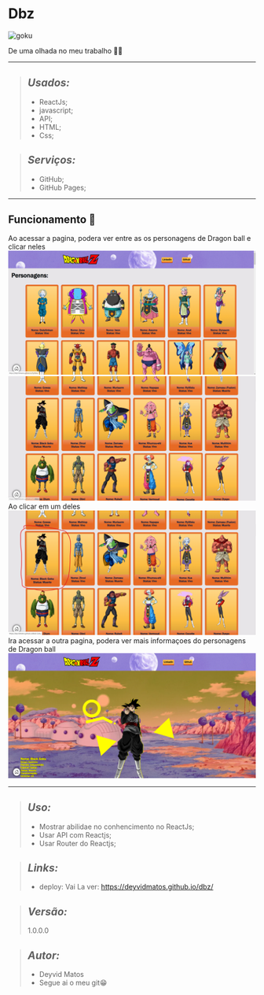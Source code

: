 # Dbz

![goku](https://metagalaxia.com.br/wp-content/uploads/2022/09/Dragon-Ball-Z.gif)

De uma olhada no meu trabalho 🐱‍🏍

---

> ## *Usados:*
> - ReactJs;
> - javascript;
> - API;
> - HTML;
> - Css;

> ## *Serviços:*
> - GitHub;
> - GitHub Pages;

---

## Funcionamento 🔎
Ao acessar a pagina, podera ver entre as os personagens de Dragon ball e clicar neles
![image](https://github.com/deyvidMatos/landing-page/blob/main/image/reactDbz.png)
![image](https://github.com/deyvidMatos/project-images/blob/main/dbz%20images/home%202.png)
Ao clicar em um deles
![image](https://github.com/deyvidMatos/project-images/blob/main/dbz%20images/home%202%20select.png)
Ira acessar a outra pagina, podera ver mais informaçoes do personagens de Dragon ball
![image](https://github.com/deyvidMatos/project-images/blob/main/dbz%20images/scouter.png)

---

> ## *Uso:*
> - Mostrar abilidae no conhencimento no ReactJs;
> - Usar API com Reactjs;
> - Usar Router do Reactjs;

> ## *Links:*
> - deploy: Vai La ver: https://deyvidmatos.github.io/dbz/

> ## *Versão:*
>  1.0.0.0

> ## *Autor:*
> - Deyvid Matos
> - Segue ai o meu git😁
